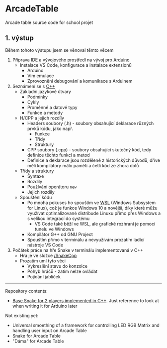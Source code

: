 # ArcadeTable
Arcade table source code for school projet

## 1. výstup

Během tohoto výstupu jsem se věnoval těmto věcem
1. Příprava IDE a vývojového prostředí na vývoj pro [Arduino](https://www.arduino.cc/)
    - Instalace VS Code, konfigurace a instalace extensionů
        - Arduino
        - Vim emulace
        - Zprovoznění debugování a komunikace s Arduinem
2. Seznámení se s [C++](https://en.wikipedia.org/wiki/C%2B%2B)
    - Základní jazykové útvary
        - Podmínky
        - Cykly
        - Proměnné a datové typy
        - Funkce a metody
    - H/CPP a jejich rozdíly
        - Headers soubory (.h) - soubory obsahující deklarace různých prvků kódu, jako např.
            - Funkce
            - Třídy
            - Struktury
        - CPP soubory (.cpp) - soubory obsahující skutečný kód, tedy definice těchto funkcí a metod
        - Definice a deklarace jsou rozdělené z historických důvodů, dříve měli kompilátory málo paměti a četli kód ze zhora dolů
    - Třídy a struktury
        - Syntaxe
        - Rozdíly
        - Používání operátoru `new`
        - Jejich rozdíly
    - Spouštění kódu
        - Po mnoha pokuses ho spouštím ve [WSL](https://learn.microsoft.com/en-us/windows/wsl/) (Windows Subsystem for Linux), což je funkce Windows 10 a novější, díky které  můžu využívat optimalizované distribude Linuxu přímo přes Windows a s velikou integrací do systému
            - VS Code také běží ve WSL, ale grafické rozhraní je pomocí tunelu ve Windows 
        - Kompilátor G++ od GNU Project
        - Spouštím přímo v terminálu a nevyužívám prozatím ladící nástroje VS Code
3. Počátek práce na hře Snake v terminálu implementovaná v C++
    - Hra je ve složce [/SnakeCpp](https://github.com/ur-fault/ArcadeTable/tree/vystup-1/SnakeCpp)
    - Prozatím umí tyto věci
        - Vykreslění stavu do konzolce
        - Pohyb hráčů - zatím nelze ovládat
        - Pojídání jablíček

---
Repository contents:
- [Base Snake for 2 players implemented in C++](https://github.com/ur-fault/ArcadeTable/tree/master/SnakeCpp). Just reference to look at when writing it for Arduino later

Not existing yet:
- Universal smoething of a framework for controlling LED RGB Matrix and handling user input on Arcade Table
- Snake for Arcade Table
- "Dáma" for Arcade Table
